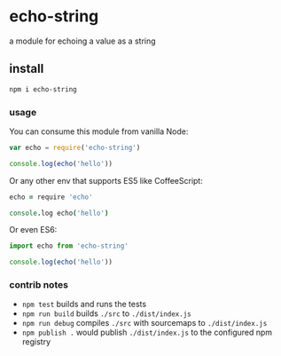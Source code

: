 # echo-string

a module for echoing a value as a string

## install

```bash
npm i echo-string
```
### usage

You can consume this module from vanilla Node:

```javascript
var echo = require('echo-string')

console.log(echo('hello'))
```

Or any other env that supports ES5 like CoffeeScript:

```coffeescript
echo = require 'echo'

console.log echo('hello')
```

Or even ES6:

```javascript
import echo from 'echo-string'

console.log(echo('hello'))
```

### contrib notes

- `npm test` builds and runs the tests
- `npm run build` builds `./src` to `./dist/index.js`
- `npm run debug` compiles `./src` with sourcemaps to `./dist/index.js`
- `npm publish .` would publish `./dist/index.js` to the configured npm registry
